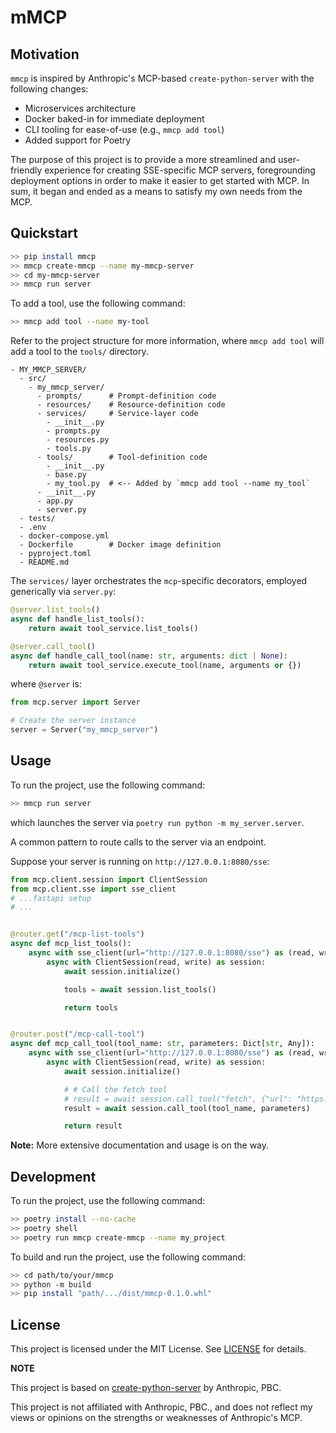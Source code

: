 # mMCP

## Motivation
`mmcp` is inspired by Anthropic's MCP-based `create-python-server` with the following changes:

- Microservices architecture
- Docker baked-in for immediate deployment
- CLI tooling for ease-of-use (e.g., `mmcp add tool`)
- Added support for Poetry

The purpose of this project is to provide a more streamlined and user-friendly experience for creating SSE-specific MCP servers, foregrounding deployment options in order to make it easier to get started with MCP. In sum, it began and ended as a means to satisfy my own needs from the MCP.

## Quickstart

```bash
>> pip install mmcp
>> mmcp create-mmcp --name my-mmcp-server
>> cd my-mmcp-server
>> mmcp run server
```

To add a tool, use the following command:

```bash
>> mmcp add tool --name my-tool
```

Refer to the project structure for more information, where `mmcp add tool` will add a tool to the `tools/` directory.

```
- MY_MMCP_SERVER/
  - src/
    - my_mmcp_server/
      - prompts/      # Prompt-definition code
      - resources/    # Resource-definition code
      - services/     # Service-layer code
        - __init__.py
        - prompts.py
        - resources.py
        - tools.py
      - tools/        # Tool-definition code
        - __init__.py
        - base.py
        - my_tool.py  # <-- Added by `mmcp add tool --name my_tool`
      - __init__.py
      - app.py
      - server.py
  - tests/
  - .env
  - docker-compose.yml
  - Dockerfile        # Docker image definition
  - pyproject.toml
  - README.md
```

The `services/` layer orchestrates the `mcp`-specific decorators, employed generically via `server.py`:

```python
@server.list_tools()
async def handle_list_tools():
    return await tool_service.list_tools()

@server.call_tool()
async def handle_call_tool(name: str, arguments: dict | None):
    return await tool_service.execute_tool(name, arguments or {})

```

where `@server` is:

```python
from mcp.server import Server

# Create the server instance
server = Server("my_mmcp_server")
```

## Usage

To run the project, use the following command:

```bash
>> mmcp run server
```

which launches the server via `poetry run python -m my_server.server`.

A common pattern to route calls to the server via an endpoint. 

Suppose your server is running on `http://127.0.0.1:8080/sse`:

```python
from mcp.client.session import ClientSession
from mcp.client.sse import sse_client
# ...fastapi setup
# ...


@router.get("/mcp-list-tools")
async def mcp_list_tools():
    async with sse_client(url="http://127.0.0.1:8080/sse") as (read, write):
        async with ClientSession(read, write) as session:
            await session.initialize()

            tools = await session.list_tools()

            return tools


@router.post("/mcp-call-tool")
async def mcp_call_tool(tool_name: str, parameters: Dict[str, Any]):
    async with sse_client(url="http://127.0.0.1:8080/sse") as (read, write):
        async with ClientSession(read, write) as session:
            await session.initialize()

            # # Call the fetch tool
            # result = await session.call_tool("fetch", {"url": "https://example.com"})
            result = await session.call_tool(tool_name, parameters)

            return result
```

**Note:** More extensive documentation and usage is on the way.

## Development

To run the project, use the following command:

```bash
>> poetry install --no-cache
>> poetry shell
>> poetry run mmcp create-mmcp --name my_project
```

To build and run the project, use the following command:

```bash
>> cd path/to/your/mmcp
>> python -m build
>> pip install "path/.../dist/mmcp-0.1.0.whl"
```

## License
This project is licensed under the MIT License. See [LICENSE](LICENSE) for details.

**NOTE**

This project is based on [create-python-server](https://github.com/modelcontextprotocol/create-python-server) by Anthropic, PBC.

This project is not affiliated with Anthropic, PBC., and does not reflect my views or opinions on the strengths or weaknesses of Anthropic's MCP.
